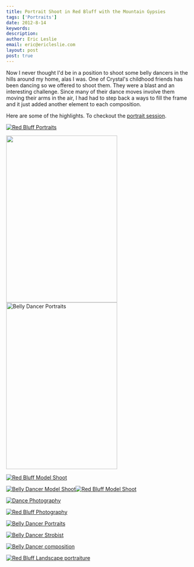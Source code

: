 ```yaml
---
title: Portrait Shoot in Red Bluff with the Mountain Gypsies
tags: ['Portraits']
date: 2012-8-14
keywords: 
description: 
author: Eric Leslie
email: eric@ericleslie.com
layout: post
post: true
---
```


Now I never thought I'd be in a position to shoot some belly dancers in the hills around my home, alas I was. One of Crystal's childhood friends has been dancing so we offered to shoot them. They were a blast and an interesting challenge. Since many of their dance moves involve them moving their arms in the air, I had had to step back a ways to fill the frame and it just added another element to each composition.

Here are some of the highlights. To checkout the <a href="http://www.lesliephotos.com/Other-Shoots/Mountain-Gypsies/">portrait session</a>. 

<a title="" href="http://www.lesliephotos.com/Other-Shoots/Mountain-Gypsies/24519181_nvGKMV#!i=2002137842&amp;k=3QMBwxG&amp;lb=1&amp;s=A">
<img title="" src="http://www.lesliephotos.com/Other-Shoots/Mountain-Gypsies/i-3QMBwxG/1/M/DSC2027-M.jpg" alt="Red Bluff Portraits" /></a>

<img class="alignleft" src="http://www.lesliephotos.com/Other-Shoots/Mountain-Gypsies/i-sVpTHbK/1/M/DSC1984-M.jpg" alt="" width="299" height="450" /><img class="alignleft" src="http://www.lesliephotos.com/Other-Shoots/Mountain-Gypsies/i-QtQ9pBP/1/M/DSC1989-M.jpg" alt="Belly Dancer Portraits" width="299" height="450" />

<a href="http://www.lesliephotos.com/Other-Shoots/Mountain-Gypsies/24519181_nvGKMV#!i=2003368389&k=g7cmq7n&lb=1&s=A" title=""><img src="http://www.lesliephotos.com/Other-Shoots/Mountain-Gypsies/i-g7cmq7n/0/M/DSC2169-M.jpg" title="" alt="Red Bluff Model Shoot"></a>

<a href="http://www.lesliephotos.com/Other-Shoots/Mountain-Gypsies/24519181_nvGKMV#!i=2003290802&k=MrMSQks&lb=1&s=A" title=""><img class="alignleft" src="http://www.lesliephotos.com/Other-Shoots/Mountain-Gypsies/i-MrMSQks/0/M/DSC2075-M.jpg" title="" alt="Belly Dancer Model Shoot"></a><a href="http://www.lesliephotos.com/Other-Shoots/Mountain-Gypsies/24519181_nvGKMV#!i=2003298162&k=HBK5SFt&lb=1&s=A" title=""><img class="alignleft" src="http://www.lesliephotos.com/Other-Shoots/Mountain-Gypsies/i-HBK5SFt/0/M/DSC2088-M.jpg" title="" alt="Red Bluff Model Shoot"></a>

<a href="http://www.lesliephotos.com/Other-Shoots/Mountain-Gypsies/24519181_nvGKMV#!i=2003355215&k=GZ7bXZL&lb=1&s=A" title=""><img src="http://www.lesliephotos.com/Other-Shoots/Mountain-Gypsies/i-GZ7bXZL/0/M/DSC2147-M.jpg" title="" alt="Dance Photography"></a>

<a href="http://www.lesliephotos.com/Other-Shoots/Mountain-Gypsies/24519181_nvGKMV#!i=2003372376&k=LpTsf9W&lb=1&s=A" title=""><img src="http://www.lesliephotos.com/Other-Shoots/Mountain-Gypsies/i-LpTsf9W/0/M/DSC2179-M.jpg" title="" alt="Red Bluff Photography"></a>

<a href="http://www.lesliephotos.com/Other-Shoots/Mountain-Gypsies/24519181_nvGKMV#!i=2002140092&k=RbTmRfZ&lb=1&s=A" title=""><img src="http://www.lesliephotos.com/Other-Shoots/Mountain-Gypsies/i-RbTmRfZ/2/M/DSC2031-M.jpg" title="" alt="Belly Dancer Portraits"></a>

<a href="http://www.lesliephotos.com/Other-Shoots/Mountain-Gypsies/24519181_nvGKMV#!i=2003283166&k=rxHqs4j&lb=1&s=A" title=""><img src="http://www.lesliephotos.com/Other-Shoots/Mountain-Gypsies/i-rxHqs4j/0/M/DSC2071-M.jpg" title="" alt="Belly Dancer Strobist"></a>

<a href="http://www.lesliephotos.com/Other-Shoots/Mountain-Gypsies/24519181_nvGKMV#!i=2001711762&k=qHTdDmN&lb=1&s=A" title=""><img src="http://www.lesliephotos.com/Other-Shoots/Mountain-Gypsies/i-qHTdDmN/1/M/DSC2025-Edit-M.jpg" title="" alt="Belly Dancer composition"></a>

<a href="http://www.lesliephotos.com/Other-Shoots/Mountain-Gypsies/24519181_nvGKMV#!i=2003432625&k=nJBXgCz&lb=1&s=A" title=""><img src="http://www.lesliephotos.com/Other-Shoots/Mountain-Gypsies/i-nJBXgCz/0/M/DSC2368-M.jpg" title="" alt="Red Bluff Landscape portraiture"></a>